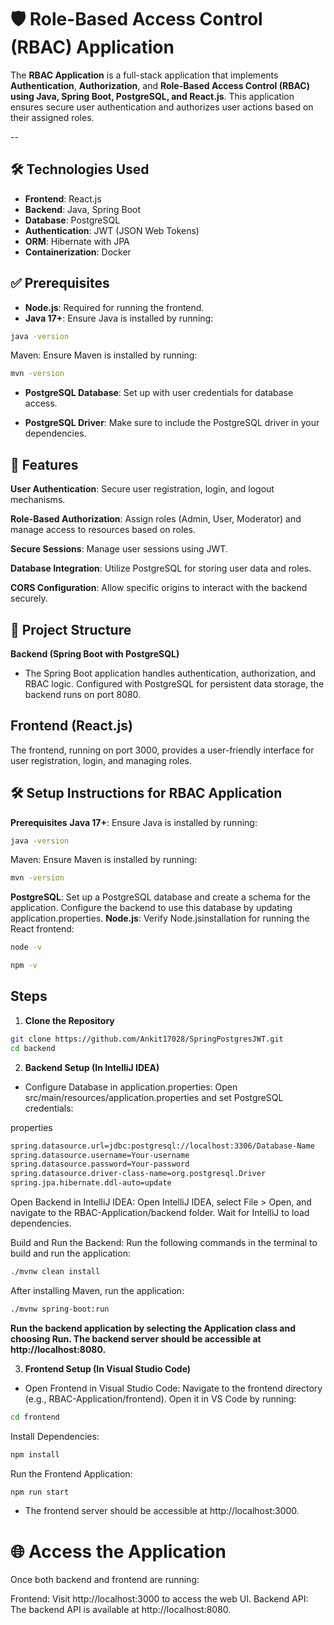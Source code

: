 # 🛡️ Role-Based Access Control (RBAC) Application

The **RBAC Application** is a full-stack application that implements **Authentication**, **Authorization**, and **Role-Based Access Control (RBAC) using Java, Spring Boot, PostgreSQL, and React.js**. This application ensures secure user authentication and authorizes user actions based on their assigned roles.

--

## 🛠️ Technologies Used

- **Frontend**: React.js
- **Backend**: Java, Spring Boot
- **Database**: PostgreSQL
- **Authentication**: JWT (JSON Web Tokens)
- **ORM**: Hibernate with JPA
- **Containerization**: Docker


## ✅ Prerequisites

- **Node.js**: Required for running the frontend.
- **Java 17+**: Ensure Java is installed by running:

```bash
java -version
```
Maven: Ensure Maven is installed by running:

```bash
mvn -version
```

- **PostgreSQL Database**: Set up with user credentials for database access.

- **PostgreSQL Driver**: Make sure to include the PostgreSQL driver in your dependencies.




## 🚀 Features
**User Authentication**: Secure user registration, login, and logout mechanisms.

**Role-Based Authorization**: Assign roles (Admin, User, Moderator) and manage access to resources based on roles.

**Secure Sessions**: Manage user sessions using JWT.

**Database Integration**: Utilize PostgreSQL for storing user data and roles.

**CORS Configuration**: Allow specific origins to interact with the backend securely.



## 📁 Project Structure
**Backend (Spring Boot with PostgreSQL)**
- The Spring Boot application handles authentication, authorization, and RBAC logic. Configured with PostgreSQL for persistent data storage, the backend runs on port 8080.

## Frontend (React.js)
The frontend, running on port 3000, provides a user-friendly interface for user registration, login, and managing roles.


## 🛠️ Setup Instructions for RBAC Application
**Prerequisites**
**Java 17+**: Ensure Java is installed by running:

```bash
java -version
```

Maven: Ensure Maven is installed by running:

```bash
mvn -version
```

**PostgreSQL**: Set up a PostgreSQL database and create a schema for the application. Configure the backend to use this database by updating application.properties.
**Node.js**: Verify Node.jsinstallation for running the React frontend:

```bash
node -v
```
```bash
npm -v
```

## Steps
1. **Clone the Repository**

```bash
git clone https://github.com/Ankit17028/SpringPostgresJWT.git
cd backend
```

2. **Backend Setup (In IntelliJ IDEA)**

- Configure Database in application.properties: Open src/main/resources/application.properties and set PostgreSQL credentials:

properties
```bash
spring.datasource.url=jdbc:postgresql://localhost:3306/Database-Name
spring.datasource.username=Your-username
spring.datasource.password=Your-password
spring.datasource.driver-class-name=org.postgresql.Driver
spring.jpa.hibernate.ddl-auto=update
```

Open Backend in IntelliJ IDEA: Open IntelliJ IDEA, select File > Open, and navigate to the RBAC-Application/backend folder. Wait for IntelliJ to load dependencies.

Build and Run the Backend: Run the following commands in the terminal to build and run the application:

```bash
./mvnw clean install
```
After installing Maven, run the application:

```bash
./mvnw spring-boot:run
```

**Run the backend application by selecting the Application class and choosing Run. The backend server should be accessible at http://localhost:8080.**

3. **Frontend Setup (In Visual Studio Code)**

- Open Frontend in Visual Studio Code: Navigate to the frontend directory (e.g., RBAC-Application/frontend). Open it in VS Code by running:

```bash
cd frontend
```

Install Dependencies:
```bash
npm install
```

Run the Frontend Application:

```bash
npm run start
```

- The frontend server should be accessible at http://localhost:3000.

# 🌐 Access the Application
Once both backend and frontend are running:

Frontend: Visit http://localhost:3000 to access the web UI.
Backend API: The backend API is available at http://localhost:8080.
